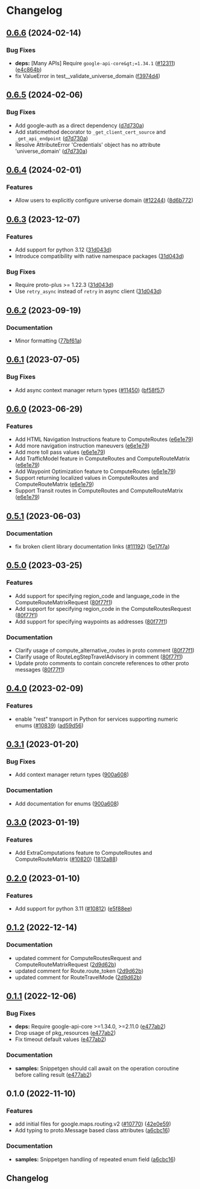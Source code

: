# Changelog

## [0.6.6](https://github.com/googleapis/google-cloud-python/compare/google-maps-routing-v0.6.5...google-maps-routing-v0.6.6) (2024-02-14)


### Bug Fixes

* **deps:** [Many APIs] Require `google-api-core&gt;=1.34.1` ([#12311](https://github.com/googleapis/google-cloud-python/issues/12311)) ([e4c864b](https://github.com/googleapis/google-cloud-python/commit/e4c864b3e67c7f7f33dfb0d2107fa138492ad338))
* fix ValueError in test__validate_universe_domain ([f3974d4](https://github.com/googleapis/google-cloud-python/commit/f3974d46a9ba9f549e31251ebc2daeb6b9b4745a))

## [0.6.5](https://github.com/googleapis/google-cloud-python/compare/google-maps-routing-v0.6.4...google-maps-routing-v0.6.5) (2024-02-06)


### Bug Fixes

* Add google-auth as a direct dependency ([d7d730a](https://github.com/googleapis/google-cloud-python/commit/d7d730acd3b1da86b996fa18c81272f1c9a00406))
* Add staticmethod decorator to `_get_client_cert_source` and `_get_api_endpoint` ([d7d730a](https://github.com/googleapis/google-cloud-python/commit/d7d730acd3b1da86b996fa18c81272f1c9a00406))
* Resolve AttributeError 'Credentials' object has no attribute 'universe_domain' ([d7d730a](https://github.com/googleapis/google-cloud-python/commit/d7d730acd3b1da86b996fa18c81272f1c9a00406))

## [0.6.4](https://github.com/googleapis/google-cloud-python/compare/google-maps-routing-v0.6.3...google-maps-routing-v0.6.4) (2024-02-01)


### Features

* Allow users to explicitly configure universe domain ([#12244](https://github.com/googleapis/google-cloud-python/issues/12244)) ([8d6b772](https://github.com/googleapis/google-cloud-python/commit/8d6b7729d93c1347529a3d34ed6266af55225578))

## [0.6.3](https://github.com/googleapis/google-cloud-python/compare/google-maps-routing-v0.6.2...google-maps-routing-v0.6.3) (2023-12-07)


### Features

* Add support for python 3.12 ([31d043d](https://github.com/googleapis/google-cloud-python/commit/31d043de5a0b8bd329e8d5a36e7811d5ea7bd7a1))
* Introduce compatibility with native namespace packages ([31d043d](https://github.com/googleapis/google-cloud-python/commit/31d043de5a0b8bd329e8d5a36e7811d5ea7bd7a1))


### Bug Fixes

* Require proto-plus &gt;= 1.22.3 ([31d043d](https://github.com/googleapis/google-cloud-python/commit/31d043de5a0b8bd329e8d5a36e7811d5ea7bd7a1))
* Use `retry_async` instead of `retry` in async client ([31d043d](https://github.com/googleapis/google-cloud-python/commit/31d043de5a0b8bd329e8d5a36e7811d5ea7bd7a1))

## [0.6.2](https://github.com/googleapis/google-cloud-python/compare/google-maps-routing-v0.6.1...google-maps-routing-v0.6.2) (2023-09-19)


### Documentation

* Minor formatting ([77bf61a](https://github.com/googleapis/google-cloud-python/commit/77bf61a36539bc2e6317dca1f954189d5241e4f1))

## [0.6.1](https://github.com/googleapis/google-cloud-python/compare/google-maps-routing-v0.6.0...google-maps-routing-v0.6.1) (2023-07-05)


### Bug Fixes

* Add async context manager return types ([#11450](https://github.com/googleapis/google-cloud-python/issues/11450)) ([bf58f57](https://github.com/googleapis/google-cloud-python/commit/bf58f5787dbc694e5bbe8fb48a1ede9e0089d26a))

## [0.6.0](https://github.com/googleapis/google-cloud-python/compare/google-maps-routing-v0.5.1...google-maps-routing-v0.6.0) (2023-06-29)


### Features

* Add HTML Navigation Instructions feature to ComputeRoutes ([e6e1e79](https://github.com/googleapis/google-cloud-python/commit/e6e1e7981085ccd1b0c9d97cc1009a6683a9192b))
* Add more navigation instruction maneuvers ([e6e1e79](https://github.com/googleapis/google-cloud-python/commit/e6e1e7981085ccd1b0c9d97cc1009a6683a9192b))
* Add more toll pass values ([e6e1e79](https://github.com/googleapis/google-cloud-python/commit/e6e1e7981085ccd1b0c9d97cc1009a6683a9192b))
* Add TrafficModel feature in ComputeRoutes and ComputeRouteMatrix ([e6e1e79](https://github.com/googleapis/google-cloud-python/commit/e6e1e7981085ccd1b0c9d97cc1009a6683a9192b))
* Add Waypoint Optimization feature to ComputeRoutes ([e6e1e79](https://github.com/googleapis/google-cloud-python/commit/e6e1e7981085ccd1b0c9d97cc1009a6683a9192b))
* Support returning localized values in ComputeRoutes and ComputeRouteMatrix ([e6e1e79](https://github.com/googleapis/google-cloud-python/commit/e6e1e7981085ccd1b0c9d97cc1009a6683a9192b))
* Support Transit routes in ComputeRoutes and ComputeRouteMatrix ([e6e1e79](https://github.com/googleapis/google-cloud-python/commit/e6e1e7981085ccd1b0c9d97cc1009a6683a9192b))

## [0.5.1](https://github.com/googleapis/google-cloud-python/compare/google-maps-routing-v0.5.0...google-maps-routing-v0.5.1) (2023-06-03)


### Documentation

* fix broken client library documentation links ([#11192](https://github.com/googleapis/google-cloud-python/issues/11192)) ([5e17f7a](https://github.com/googleapis/google-cloud-python/commit/5e17f7a901bbbae8ff9a44ed62f1abd2386da2c8))

## [0.5.0](https://github.com/googleapis/google-cloud-python/compare/google-maps-routing-v0.4.0...google-maps-routing-v0.5.0) (2023-03-25)


### Features

* Add support for specifying region_code and language_code in the ComputeRouteMatrixRequest ([80f77f1](https://github.com/googleapis/google-cloud-python/commit/80f77f17494d4d98e9f8ad7e0d4a693e4bd12ede))
* Add support for specifying region_code in the ComputeRoutesRequest ([80f77f1](https://github.com/googleapis/google-cloud-python/commit/80f77f17494d4d98e9f8ad7e0d4a693e4bd12ede))
* Add support for specifying waypoints as addresses ([80f77f1](https://github.com/googleapis/google-cloud-python/commit/80f77f17494d4d98e9f8ad7e0d4a693e4bd12ede))


### Documentation

* Clarify usage of compute_alternative_routes in proto comment ([80f77f1](https://github.com/googleapis/google-cloud-python/commit/80f77f17494d4d98e9f8ad7e0d4a693e4bd12ede))
* Clarify usage of RouteLegStepTravelAdvisory in comment ([80f77f1](https://github.com/googleapis/google-cloud-python/commit/80f77f17494d4d98e9f8ad7e0d4a693e4bd12ede))
* Update proto comments to contain concrete references to other proto messages ([80f77f1](https://github.com/googleapis/google-cloud-python/commit/80f77f17494d4d98e9f8ad7e0d4a693e4bd12ede))

## [0.4.0](https://github.com/googleapis/google-cloud-python/compare/google-maps-routing-v0.3.1...google-maps-routing-v0.4.0) (2023-02-09)


### Features

* enable "rest" transport in Python for services supporting numeric enums ([#10839](https://github.com/googleapis/google-cloud-python/issues/10839)) ([ad59d56](https://github.com/googleapis/google-cloud-python/commit/ad59d569bda339ed31500602e2db369afdbfcf0b))

## [0.3.1](https://github.com/googleapis/google-cloud-python/compare/google-maps-routing-v0.3.0...google-maps-routing-v0.3.1) (2023-01-20)


### Bug Fixes

* Add context manager return types ([900a608](https://github.com/googleapis/google-cloud-python/commit/900a6083e59bfebf215e4e469bc842d8788bba18))


### Documentation

* Add documentation for enums ([900a608](https://github.com/googleapis/google-cloud-python/commit/900a6083e59bfebf215e4e469bc842d8788bba18))

## [0.3.0](https://github.com/googleapis/google-cloud-python/compare/google-maps-routing-v0.2.0...google-maps-routing-v0.3.0) (2023-01-19)


### Features

* Add ExtraComputations feature to ComputeRoutes and ComputeRouteMatrix ([#10820](https://github.com/googleapis/google-cloud-python/issues/10820)) ([1812a88](https://github.com/googleapis/google-cloud-python/commit/1812a8860f4aa21fc1afaf8d37c8486010fa3984))

## [0.2.0](https://github.com/googleapis/google-cloud-python/compare/google-maps-routing-v0.1.2...google-maps-routing-v0.2.0) (2023-01-10)


### Features

* Add support for python 3.11 ([#10812](https://github.com/googleapis/google-cloud-python/issues/10812)) ([e5f88ee](https://github.com/googleapis/google-cloud-python/commit/e5f88eebd47c677850d61ddc3774532723f5505e))

## [0.1.2](https://github.com/googleapis/google-cloud-python/compare/google-maps-routing-v0.1.1...google-maps-routing-v0.1.2) (2022-12-14)


### Documentation

* updated comment for ComputeRoutesRequest and ComputeRouteMatrixRequest ([2d9d62b](https://github.com/googleapis/google-cloud-python/commit/2d9d62b948c985cd0afac7bea0447f57e4b6ab69))
* updated comment for Route.route_token ([2d9d62b](https://github.com/googleapis/google-cloud-python/commit/2d9d62b948c985cd0afac7bea0447f57e4b6ab69))
* updated comment for RouteTravelMode ([2d9d62b](https://github.com/googleapis/google-cloud-python/commit/2d9d62b948c985cd0afac7bea0447f57e4b6ab69))

## [0.1.1](https://github.com/googleapis/google-cloud-python/compare/google-maps-routing-v0.1.0...google-maps-routing-v0.1.1) (2022-12-06)


### Bug Fixes

* **deps:** Require google-api-core &gt;=1.34.0, >=2.11.0  ([e477ab2](https://github.com/googleapis/google-cloud-python/commit/e477ab2581f44b540051dd201b9f543a30044833))
* Drop usage of pkg_resources ([e477ab2](https://github.com/googleapis/google-cloud-python/commit/e477ab2581f44b540051dd201b9f543a30044833))
* Fix timeout default values ([e477ab2](https://github.com/googleapis/google-cloud-python/commit/e477ab2581f44b540051dd201b9f543a30044833))


### Documentation

* **samples:** Snippetgen should call await on the operation coroutine before calling result ([e477ab2](https://github.com/googleapis/google-cloud-python/commit/e477ab2581f44b540051dd201b9f543a30044833))

## 0.1.0 (2022-11-10)


### Features

* add initial files for google.maps.routing.v2 ([#10770](https://github.com/googleapis/google-cloud-python/issues/10770)) ([42e0e59](https://github.com/googleapis/google-cloud-python/commit/42e0e594a8dd2ff06abc92111b537ee9271046e5))
* Add typing to proto.Message based class attributes ([a6cbc16](https://github.com/googleapis/google-cloud-python/commit/a6cbc167835880f9fe31b4030ec5fba69e35b383))


### Documentation

* **samples:** Snippetgen handling of repeated enum field ([a6cbc16](https://github.com/googleapis/google-cloud-python/commit/a6cbc167835880f9fe31b4030ec5fba69e35b383))

## Changelog
